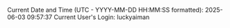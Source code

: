 Current Date and Time (UTC - YYYY-MM-DD HH:MM:SS formatted): 2025-06-03 09:57:37
Current User's Login: luckyaiman
